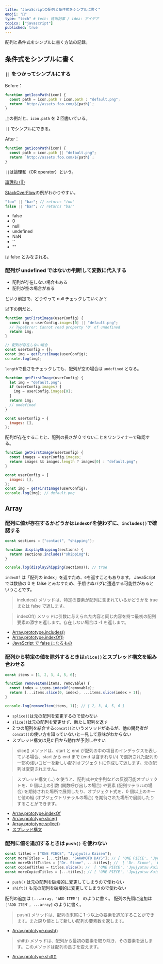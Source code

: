 ```yaml
---
title: "JavaScriptの配列と条件式をシンプルに書く"
emoji: "🙌"
type: "tech" # tech: 技術記事 / idea: アイデア
topics: ["javascript"]
published: true
---
```


配列と条件式をシンプルに書く方法の記録。

## 条件式をシンプルに書く

### `||` をつかってシンプルにする

Before：

```js
function getIconPath(icon) {
  const path = icon.path ? icon.path : "default.png";
  return `http://assets.foo.com/${path}`;
}
```

上の例だと、`icon.path` を 2 回書いている。

`||` でシンプルにできる。

After：

```js
function getIconPath(icon) {
  const path = icon.path || "default.png";
  return `http://assets.foo.com/${path}`;
}
```

`||`は論理和（OR operator）という。

[論理和 (||)](https://developer.mozilla.org/ja/docs/Web/JavaScript/Reference/Operators/Logical_OR)

[StackOverFlow](https://stackoverflow.com/questions/2100758/javascript-or-variable-assignment-explanation)の例がわかりやすい。

```js
"foo" || "bar"; // returns "foo"
false || "bar"; // returns "bar"
```

- false
- 0
- null
- undefined
- NaN
- ''
- ""

は false とみなされる。

### 配列が undefined ではないか判断して変数に代入する

- 配列が存在しない場合もある
- 配列が空の場合がある

という前提で、どうやって null チェックしていくか？

以下の例だと、

```js
function getFirstImage(userConfig) {
  const img = userConfig.images[0] || "default.png";
  // TypeError: Cannot read property '0' of undefined
  return img;
}

// 配列が存在しない場合
const userConfig = {};
const img = getFirstImage(userConfig);
console.log(img);
```

`length`で長さをチェックしても、配列が空の場合は `undefined` となる。

```js
function getFirstImage(userConfig) {
  let img = "default.png";
  if (userConfig.images) {
    img = userConfig.images[0];
  }
  return img;
  // undefined
}

const userConfig = {
  images: [],
};
```

配列が存在することと、配列の長さが 0 でないことをワンライナーで確認する。

```js
function getFirstImage(userConfig) {
  const images = userConfig.images;
  return images && images.length ? images[0] : "default.png";
}

const userConfig = {
  images: [],
};
const img = getFirstImage(userConfig);
console.log(img); // default.png
```

## Array

### 配列に値が存在するかどうかは`indexOf`を使わずに、`includes()`で確認する

```js
const sections = ["contact", "shipping"];

function displayShipping(sections) {
  return sections.includes("shipping");
}

console.log(displayShipping(sections)); // true
```

`indexOf` は「配列の index」を返すため、`0`を返すこともあります。
JavaScript では数値の 0 を false とみなすため、予期せぬバグに遭遇する可能性があるということです。

> includes() メソッドは、特定の要素が配列に含まれているかどうかを true または false で返します。

> indexOf() メソッドは引数に与えられた内容と同じ内容を持つ最初の配列要素の添字を返します。存在しない場合は -1 を返します。

- [Array.prototype.includes()](https://developer.mozilla.org/ja/docs/Web/JavaScript/Reference/Global_Objects/Array/includes)
- [Array.prototype.indexOf()](https://developer.mozilla.org/ja/docs/Web/JavaScript/Reference/Global_Objects/Array/indexOf)
- [JavaScript で false になるもの](https://qiita.com/katsuo5/items/ffb8b83c6b8a6dcbd9d6)

### 配列から特定の値を除外するときは`slice()`とスプレッド構文を組み合わせる

```js
const items = [1, 2, 3, 4, 5, 6];

function removeItem(items, removable) {
  const index = items.indexOf(removable);
  return [...items.slice(0, index), ...items.slice(index + 1)];
}

console.log(removeItem(items, 1)); // [ 2, 3, 4, 5, 6 ]
```

- `splice()`は元の配列を変更するので使わない
- `slice()`は元の配列を変更せず、新たに配列を返す
- 2 つの配列を結合する`concat()`というメソッドがあるが、他の開発者が`concat()`の使い方を知っていないと一見して意味がわからない
- スプレッド構文は見た目から動作が予測しやすい

> slice() メソッドは、start と end が配列の中の項目のインデックスを表している場合、start から end まで (end は含まれない) で選択された配列の一部の浅いコピーを新しい配列オブジェクトに作成して返します。元の配列は変更されません。

> スプレッド構文 (...) を使うと、配列式や文字列などの反復可能オブジェクトを、0 個以上の引数 (関数呼び出しの場合) や要素 (配列リテラルの場合) を期待された場所で展開したり、オブジェクト式を、0 個以上のキーと値の組 (オブジェクトリテラルの場合) を期待された場所で展開したりすることができます。

- [Array.prototype.indexOf](https://developer.mozilla.org/ja/docs/Web/JavaScript/Reference/Global_Objects/Array/indexOf)
- [Array.prototype.slice()](https://developer.mozilla.org/ja/docs/Web/JavaScript/Reference/Global_Objects/Array/slice)
- [Array.prototype.splice()](https://developer.mozilla.org/ja/docs/Web/JavaScript/Reference/Global_Objects/Array/splice)
- [スプレッド構文](https://developer.mozilla.org/ja/docs/Web/JavaScript/Reference/Operators/Spread_syntax)

### 配列に値を追加するときは `push()` を使わない

```js
const titles = ["ONE PIECE", "Jyujyutsu Kaisen"];
const moreTitles = [...titles, "SAKAMOTO DAYS"]; // [ 'ONE PIECE', 'Jyujyutsu Kaisen', 'SAKAMOTO DAYS' ]
const moreShiftTitles = ["Dr. Stone", ...titles]; //  [ 'Dr. Stone', 'ONE PIECE', 'Jyujyutsu Kaisen' ]
const copiedTitles = titles.slice(); //  [ 'ONE PIECE', 'Jyujyutsu Kaisen' ]
const moreCopiedTitles = [...titles]; // [ 'ONE PIECE', 'Jyujyutsu Kaisen' ]
```

- `push()` は元の配列を破壊的に変更してしまうので使わない
- `shift()` も元の配列を破壊的に変更してしまうので使わない

配列の追加は `[...array, 'ADD ITEM'] ` のように書く。
配列の先頭に追加は `['ADD ITEM', ...array]` のように書く。

> push() メソッドは、配列の末尾に 1 つ以上の要素を追加することができます。また戻り値として新しい配列の要素数を返します。

- [Array.prototype.push()](https://developer.mozilla.org/ja/docs/Web/JavaScript/Reference/Global_Objects/Array/push)

> shift() メソッドは、配列から最初の要素を取り除き、その要素を返します。このメソッドは配列の長さを変えます。

- [Array.prototype.shift()](https://developer.mozilla.org/ja/docs/Web/JavaScript/Reference/Global_Objects/Array/shift)
